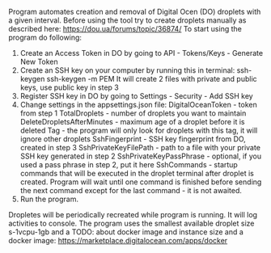 Program automates creation and removal of Digital Ocen (DO) droplets with a given interval.
Before using the tool try to create droplets manually as described here: https://dou.ua/forums/topic/36874/
To start using the program do following: 
1. Create an Access Token in DO by going to API - Tokens/Keys - Generate New Token
2. Create an SSH key on your computer by running this in terminal: ssh-keygen ssh-keygen -m PEM
   It will create 2 files with private and public keys, use public key in step 3
3. Register SSH key in DO by going to Settings - Security - Add SSH key
4. Change settings in the appsettings.json file:
    DigitalOceanToken - token from step 1
    TotalDroplets - number of droplets you want to maintain
    DeleteDropletsAfterMinutes - maximum age of a droplet before it is deleted
    Tag - the program will only look for droplets with this tag, it will ignore other droplets
    SshFingerprint - SSH key fingerprint from DO, created in step 3
    SshPrivateKeyFilePath - path to a file with your private SSH key generated in step 2
    SshPrivateKeyPassPhrase - optional, if you used a pass phrase in step 2, put it here
    SshCommands - startup commands that will be executed in the droplet terminal after droplet is created. Program will wait until one command is finished before sending the next command except for the last command - it is not awaited.
6. Run the program.

Dropletes will be periodically recreated while program is running. It will log activities to console.
The program uses the smallest available droplet size s-1vcpu-1gb and a 
TODO: about docker image and instance size and a docker image: https://marketplace.digitalocean.com/apps/docker

